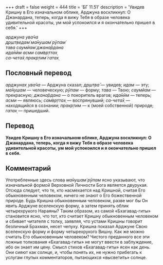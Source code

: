 +++
draft = false
weight = 444
title = 'БГ 11.51'
description = 'Увидев Кришну в Его изначальном облике, Арджуна воскликнул: О Джанардана, теперь, когда я вижу Тебя в образе человека удивительной красоты, ум мой успокоился и я окончательно пришел в себя.'
+++

_арджуна ува̄ча  
др̣шт̣ведам̇ ма̄нушам̇ рӯпам̇  
тава саумйам̇ джана̄рдана  
ида̄нӣм асми сам̇вр̣ттах̣  
са-чета̄х̣ пракр̣тим̇ гатах̣_

## Пословный перевод

_арджунах̣_ _ува̄ча_ — Арджуна сказал; _др̣шт̣ва̄_ — увидев; _идам_ — эту; _ма̄нушам_ — человеческую; _рӯпам_ — форму; _тава_ — Твою; _саумйам_ — прекрасную; _джана̄рдана_ — о покоритель врагов; _ида̄нӣм_ — теперь; _асми_ — являюсь; _сам̇вр̣ттах̣_ — воспрянувший; _са_\-_чета̄х̣_ — находящийся в сознании; _пракр̣тим_ — к (моей собственной) природе; _гатах̣_ — пришедший.

## Перевод

**Увидев Кришну в Его изначальном облике, Арджуна воскликнул: О Джанардана, теперь, когда я вижу Тебя в образе человека удивительной красоты, ум мой успокоился и я окончательно пришел в себя.**

## Комментарий

Употребленные здесь слова _ма̄нушам̇ рӯпам_ ясно указывают, что изначальной формой Верховной Личности Бога является двурукая. Отсюда следует, что те, кто насмехается над Кришной, считая Его обыкновенным человеком, ничего не знают о Его божественной природе. Будь Кришна обыкновенным человеком, разве мог бы Он явить Арджуне вселенскую форму, а затем принять облик четырехрукого Нараяны? Таким образом, из самой «Бхагавад-гиты» становится ясно, что тот, кто считает Кришну обыкновенным человеком и сбивает читателя с толку, заявляя, что устами Кришны говорит безличный Брахман, несет чепуху. Кришна показал Арджуне Свою вселенскую форму и форму четырехрукого Вишну. Как же можно считать Его обыкновенным человеком? Чистого преданного все эти ложные толкования «Бхагавад-гиты» не могут ввести в заблуждение, ибо он знает им цену. Смысл стихов «Бхагавад-гиты» ясен как день. Они сияют как солнце, и, чтобы понять их, не нужно прибегать к услугам глупых комментаторов, пытающихся «высветить» солнце.
